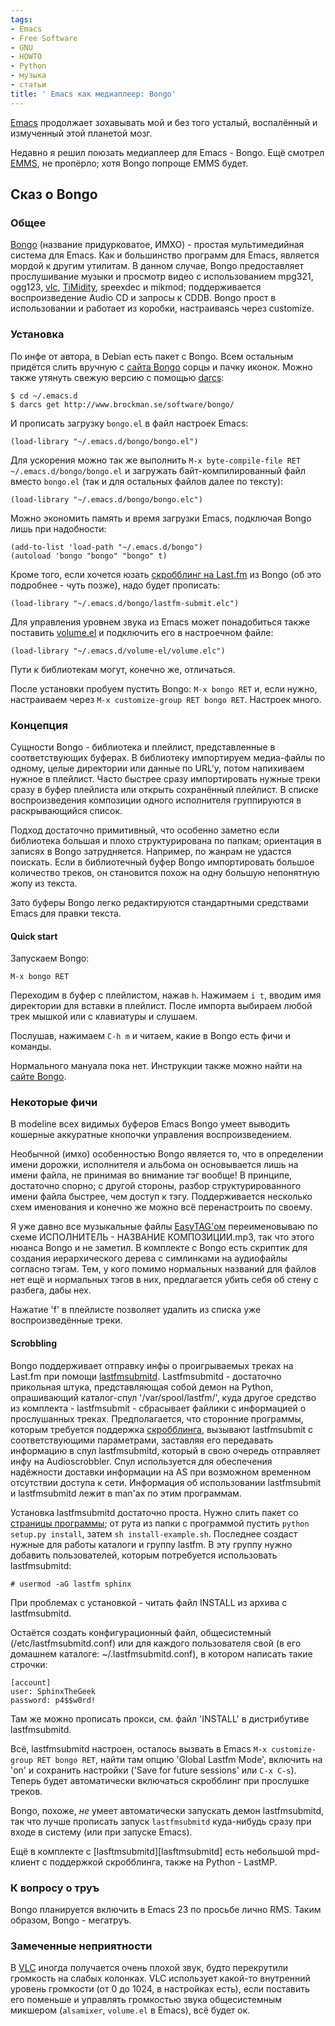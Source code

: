 ```yaml
---
tags:
- Emacs
- Free Software
- GNU
- HOWTO
- Python
- музыка
- статьи
title: ' Emacs как медиаплеер: Bongo'
---
```


[Emacs][] продолжает з*о*хавывать мой и без того усталый, воспалённый и
измученный этой планетой мозг.

Недавно я решил поюзать медиаплеер для Emacs - Bongo. Ещё смотрел
[EMMS][], не пропёрло; хотя Bongo попроще EMMS будет.

## Сказ о Bongo

### Общее

[Bongo][] (название придурковатое, ИМХО) - простая мультимедийная
система для Emacs. Как и большинство программ для Emacs, является мордой
к другим утилитам. В данном случае, Bongo предоставляет прослушивание
музыки и просмотр видео с использованием mpg321, ogg123, [vlc][],
[TiMidity][], speexdec и mikmod; поддерживается воспроизведение Audio CD
и запросы к CDDB. Bongo прост в использовании и работает из коробки,
настраиваясь через customize.

### Установка

По инфе от автора, в Debian есть пакет с Bongo. Всем остальным придётся
слить вручную с [сайта Bongo][] сорцы и пачку иконок. Можно также
утянуть свежую версию с помощью [darcs][]:

    $ cd ~/.emacs.d
    $ darcs get http://www.brockman.se/software/bongo/

И прописать загрузку `bongo.el` в файл настроек Emacs:

    (load-library "~/.emacs.d/bongo/bongo.el")

Для ускорения можно так же выполнить
`M-x byte-compile-file RET ~/.emacs.d/bongo/bongo.el` и загружать
байт-компилированный файл вместо `bongo.el` (так и для остальных файлов
далее по тексту):

    (load-library "~/.emacs.d/bongo/bongo.elc")

Можно экономить память и время загрузки Emacs, подключая Bongo лишь при
надобности:

    (add-to-list 'load-path "~/.emacs.d/bongo")
    (autoload 'bongo "bongo" "bongo" t)

Кроме того, если хочется юзать [скробблинг на Last.fm][] из Bongo (об
это подробнее - чуть позже), надо будет прописать:

    (load-library "~/.emacs.d/bongo/lastfm-submit.elc")

Для управления уровнем звука из Emacs может понадобиться также поставить
[volume.el][] и подключить его в настроечном файле:

    (load-library "~/.emacs.d/volume-el/volume.elc")

Пути к библиотекам могут, конечно же, отличаться.

После установки пробуем пустить Bongo: `M-x bongo RET` и, если нужно,
настраиваем через `M-x customize-group RET bongo RET`. Настроек много.

### Концепция

Сущности Bongo - библиотека и плейлист, представленные в соответствующих
буферах. В библиотеку импортируем медиа-файлы по одному, целые
директории или данные по URL'у, потом напихиваем нужное в плейлист.
Часто быстрее сразу импортировать нужные треки сразу в буфер плейлиста
или открыть сохранённый плейлист. В списке воспроизведения композиции
одного исполнителя группируются в раскрывающийся список.

Подход достаточно примитивный, что особенно заметно если библиотека
большая и плохо структурирована по папкам; ориентация в записях в Bongo
затрудняется. Например, по жанрам не удастся поискать. Если в
библиотечный буфер Bongo импортировать большое количество треков, он
становится похож на одну большую непонятную жопу из текста.

Зато буферы Bongo легко редактируются стандартными средствами Emacs для
правки текста.

#### Quick start

Запускаем Bongo:

    M-x bongo RET

Переходим в буфер с плейлистом, нажав `h`. Нажимаем `i t`, вводим имя
директории для вставки в плейлист. После импорта выбираем любой трек
мышкой или с клавиатуры и слушаем.

Послушав, нажимаем `C-h m` и читаем, какие в Bongo есть фичи и команды.

Нормального мануала пока нет. Инструкции также можно найти на [сайте
Bongo][сайта Bongo].

### Некоторые фичи

В modeline всех видимых буферов Emacs Bongo умеет выводить кошерные
аккуратные кнопочки управления воспроизведением.

Необычной (имхо) особенностью Bongo является то, что в определении имени
дорожки, исполнителя и альбома он основывается лишь на имени файла, не
принимая во внимание тэг вообще! В принципе, достаточно спорно; с другой
стороны, разбор структурированного имени файла быстрее, чем доступ к
тэгу. Поддерживается несколько схем именования и конечно же можно всё
перенастроить по своему.

Я уже давно все музыкальные файлы [EasyTAG'ом][] переименовываю по схеме
ИСПОЛНИТЕЛЬ - НАЗВАНИЕ КОМПОЗИЦИИ.mp3, так что этого нюанса Bongo и не
заметил. В комплекте с Bongo есть скриптик для создания иерархического
дерева с симлинками на аудиофайлы согласно тэгам. Тем, у кого помимо
нормальных названий для файлов нет ещё и нормальных тэгов в них,
предлагается убить себя об стену с разбега, дабы нех.

Нажатие 'f' в плейлисте позволяет удалить из списка уже воспроизведённые
треки.

#### Scrobbling

Bongo поддерживает отправку инфы о проигрываемых треках на Last.fm при
помощи [lastfmsubmitd][]. Lastfmsubmitd - достаточно прикольная штука,
представляющая собой демон на Python, опрашивающий каталог-спул
'/var/spool/lastfm/', куда другое средство из комплекта - lastfmsubmit -
сбрасывает файлики с информацией о прослушанных треках. Предполагается,
что сторонние программы, которым требуется поддержка
[скробблинга][скробблинг на Last.fm], вызывают lastfmsubmit с
соответствующими параметрами, заставляя его передавать информацию в спул
lastfmsubmitd, который в свою очередь отправляет инфу на Audioscrobbler.
Спул используется для обеспечения надёжности доставки информации на AS
при возможном временном отсутствии доступа к сети. Информация об
использовании lastfmsubmit и lastfmsubmitd лежит в man'ах по этим
программам.

Установка lastfmsubmitd достаточно проста. Нужно слить пакет со
[страницы программы][lastfmsubmitd]; от рута из папки с программой
пустить `python setup.py install`, затем `sh install-example.sh`.
Последнее создаст нужные для работы каталоги и группу lastfm. В эту
группу нужно добавить пользователей, которым потребуется использовать
lastfmsubmitd:

    # usermod -aG lastfm sphinx

При проблемах с установкой - читать файл INSTALL из архива с
lastfmsubmitd.

Остаётся создать конфигурационный файл, общесистемный
(/etc/lastfmsubmitd.conf) или для каждого пользователя свой (в его
домашнем каталоге: \~/.lastfmsubmitd.conf), в котором написать такие
строчки:

    [account]
    user: SphinxTheGeek
    password: p4$$w0rd!

Там же можно прописать прокси, см. файл 'INSTALL' в дистрибутиве
lastfmsubmitd.

Всё, lastfmsubmitd настроен, осталось вызвать в Emacs
`M-x customize-group RET bongo RET`, найти там опцию 'Global Lastfm
Mode', включить на 'on' и сохранить настройки ('Save for future
sessions' или `C-x C-s`). Теперь будет автоматически включаться
скробблинг при прослушке треков.

Bongo, похоже, *не* умеет автоматически запускать демон lastfmsubmitd,
так что лучше прописать запуск `lastfmsubmitd` куда-нибудь сразу при
входе в систему (или при запуске Emacs).

Ещё в комплекте с \[lasftmsubmitd\]\[lasftmsubmitd\] есть небольшой
mpd-клиент с поддержкой скробблинга, также на Python - LastMP.

### К вопросу о труъ

Bongo планируется включить в Emacs 23 по просьбе лично RMS. Таким
образом, Bongo - мегатруъ.

### Замеченные неприятности

В [VLC][] иногда получается очень плохой звук, будто перекрутили
громкость на слабых колонках. VLC использует какой-то внутренний уровень
громкости (от 0 до 1024, в настройках есть), если поставить его поменьше
и управлять громкостью звука общесистемным микшером (`alsamixer`,
`volume.el` в Emacs), всё будет ок.

  [Emacs]: /web/20080421234343/http://sphinx.net.ru:80/blog/entry/emacs-intro
  [EMMS]: https://web.archive.org/web/20080421234343/http://www.gnu.org/software/emms/
  [Bongo]: https://web.archive.org/web/20080421234343/http://www.emacswiki.org/cgi-bin/wiki/Bongo
  [vlc]: https://web.archive.org/web/20080421234343/http://www.videolan.org/vlc/
    "VLC media player"
  [TiMidity]: https://web.archive.org/web/20080421234343/http://timidity.sourceforge.net/
    "Программный проигрыватель MIDI"
  [сайта Bongo]: https://web.archive.org/web/20080421234343/http://www.brockman.se/software/bongo/
  [darcs]: https://web.archive.org/web/20080421234343/http://sphinx.net.ru/blog/entry/darcs
  [скробблинг на Last.fm]: https://web.archive.org/web/20080421234343/http://sphinx.net.ru/blog/entry/what-is-lastfm
  [volume.el]: https://web.archive.org/web/20080421234343/http://www.brockman.se/software/volume-el/
    "Регулятор уровня громкости каналов для Emacs"
  [EasyTAG'ом]: https://web.archive.org/web/20080421234343/http://easytag.sourceforge.net/
  [lastfmsubmitd]: https://web.archive.org/web/20080421234343/http://www.red-bean.com/~decklin/software/lastfmsubmitd/
    "Системный Python-демон для отправки информации на Audioscrobbler"